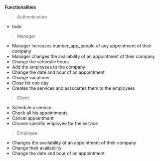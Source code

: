 
**Functionalities**

>Authentication
* todo

>Manager
* Manager increases number_app_people of any appointment of their company
* Manager changes the availability of an appointment of their company
* Change the schedule hours
* Add the employees to the company
* Change the date and hour of an appointment
* Change vacations
* Close for one day
* Creates the services and associates them to the employees

>Client
* Schedule a service
* Check all his appointments
* Cancel appointment
* Choose specific employee for the service

>Employee
* Changes the availability of an appointment of their company
* Change their availability
* Change the date and hour of an appointment
